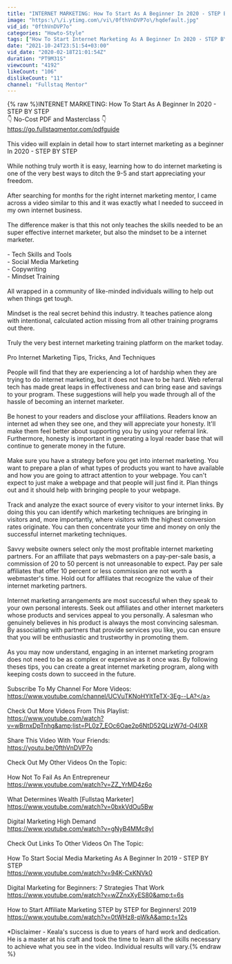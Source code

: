 ```yaml
---
title: "INTERNET MARKETING: How To Start As A Beginner In 2020 - STEP BY STEP"
image: "https:\/\/i.ytimg.com\/vi\/0fthVnDVP7o\/hqdefault.jpg"
vid_id: "0fthVnDVP7o"
categories: "Howto-Style"
tags: ["How To Start Internet Marketing As A Beginner In 2020 - STEP BY STEP","step by step internet marketing 2020","How To Start Internet Marketing As A Beginner In 2020"]
date: "2021-10-24T23:51:54+03:00"
vid_date: "2020-02-18T21:01:54Z"
duration: "PT9M31S"
viewcount: "4192"
likeCount: "106"
dislikeCount: "11"
channel: "Fullstaq Mentor"
---
```

{% raw %}INTERNET MARKETING: How To Start As A Beginner In 2020 - STEP BY STEP<br />👇 No-Cost PDF and Masterclass 👇<br /><a rel="nofollow" target="blank" href="https://go.fullstaqmentor.com/pdfguide">https://go.fullstaqmentor.com/pdfguide</a><br /><br />This video will explain in detail how to start internet marketing as a beginner In 2020 - STEP BY STEP<br /><br />While nothing truly worth it is easy,  learning how to do internet marketing is one of the very best ways to ditch the 9-5 and start appreciating your freedom.<br /><br />After searching for months for the right internet marketing mentor, I came across a video similar to this and it was exactly what I needed to succeed in my own internet business.<br /><br />The difference maker is that this not only teaches the skills needed to be an super effective internet marketer, but also the mindset to be a internet marketer.<br /><br /> - Tech Skills and Tools<br /> - Social Media Marketing<br /> - Copywriting<br /> - Mindset Training<br /> <br />All wrapped in a community of like-minded individuals willing to help out when things get tough.<br /><br />Mindset is the real secret behind this industry. It teaches patience along with intentional, calculated action missing from all other training programs out there.<br /><br />Truly the very best internet marketing training platform on the market today.<br /><br />Pro Internet Marketing Tips, Tricks, And Techniques<br /><br />People will find that they are experiencing a lot of hardship when they are trying to do internet marketing, but it does not have to be hard. Web referral tech has made great leaps in effectiveness and can bring ease and savings to your program. These suggestions will help you wade through all of the hassle of becoming an internet marketer.<br /><br />Be honest to your readers and disclose your affiliations. Readers know an internet ad when they see one, and they will appreciate your honesty. It'll make them feel better about supporting you by using your referral link. Furthermore, honesty is important in generating a loyal reader base that will continue to generate money in the future.<br /><br />Make sure you have a strategy before you get into internet marketing. You want to prepare a plan of what types of products you want to have available and how you are going to attract attention to your webpage. You can't expect to just make a webpage and that people will just find it. Plan things out and it should help with bringing people to your webpage.<br /><br />Track and analyze the exact source of every visitor to your internet links. By doing this you can identify which marketing techniques are bringing in visitors and, more importantly, where visitors with the highest conversion rates originate. You can then concentrate your time and money on only the successful internet marketing techniques.<br /><br />Savvy website owners select only the most profitable internet marketing partners. For an affiliate that pays webmasters on a pay-per-sale basis, a commission of 20 to 50 percent is not unreasonable to expect. Pay per sale affiliates that offer 10 percent or less commission are not worth a webmaster's time. Hold out for affiliates that recognize the value of their internet marketing partners.<br /><br />Internet marketing arrangements are most successful when they speak to your own personal interests. Seek out affiliates and other internet marketers whose products and services appeal to you personally. A salesman who genuinely believes in his product is always the most convincing salesman. By associating with partners that provide services you like, you can ensure that you will be enthusiastic and trustworthy in promoting them.<br /><br />As you may now understand, engaging in an internet marketing program does not need to be as complex or expensive as it once was. By following theses tips, you can create a great internet marketing program, along with keeping costs down to succeed in the future.<br /><br />Subscribe To My Channel For More Videos:<br /><a rel="nofollow" target="blank" href="https://www.youtube.com/channel/UCVuTKNoHYItTeTX-3Eg--LA?">https://www.youtube.com/channel/UCVuTKNoHYItTeTX-3Eg--LA?</a><br /><br />Check Out More Videos From This Playlist:<br /><a rel="nofollow" target="blank" href="https://www.youtube.com/watch?v=wBrnxDpTnhg&amp;list=PL0z7_EOc6Oae2p6NtD52QLizW7d-O4IXR">https://www.youtube.com/watch?v=wBrnxDpTnhg&amp;list=PL0z7_EOc6Oae2p6NtD52QLizW7d-O4IXR</a><br /><br />Share This Video With Your Friends:<br /><a rel="nofollow" target="blank" href="https://youtu.be/0fthVnDVP7o">https://youtu.be/0fthVnDVP7o</a><br /><br />Check Out My Other Videos On the Topic:<br /><br />How Not To Fail As An Entrepreneur<br /><a rel="nofollow" target="blank" href="https://www.youtube.com/watch?v=ZZ_YrMD4z6o">https://www.youtube.com/watch?v=ZZ_YrMD4z6o</a><br /><br />What Determines Wealth [Fullstaq Marketer]<br /><a rel="nofollow" target="blank" href="https://www.youtube.com/watch?v=0bxkVdOu5Bw">https://www.youtube.com/watch?v=0bxkVdOu5Bw</a><br /><br />Digital Marketing High Demand<br /><a rel="nofollow" target="blank" href="https://www.youtube.com/watch?v=gNyB4MMc8yI">https://www.youtube.com/watch?v=gNyB4MMc8yI</a><br /><br />Check Out Links To Other Videos On The Topic:<br /><br />How To Start Social Media Marketing As A Beginner In 2019 - STEP BY STEP<br /><a rel="nofollow" target="blank" href="https://www.youtube.com/watch?v=94K-CxKNVk0">https://www.youtube.com/watch?v=94K-CxKNVk0</a><br /><br />Digital Marketing for Beginners: 7 Strategies That Work<br /><a rel="nofollow" target="blank" href="https://www.youtube.com/watch?v=wZZnxXyES80&amp;t=6s">https://www.youtube.com/watch?v=wZZnxXyES80&amp;t=6s</a><br /><br />How to Start Affiliate Marketing STEP by STEP for Beginners! 2019<br /><a rel="nofollow" target="blank" href="https://www.youtube.com/watch?v=0tWHz8-pWkA&amp;t=12s">https://www.youtube.com/watch?v=0tWHz8-pWkA&amp;t=12s</a><br /><br />*Disclaimer - Keala's success is due to years of hard work and dedication. He is a master at his craft and took the time to learn all the skills necessary to achieve what you see in the video. Individual results will vary.{% endraw %}
